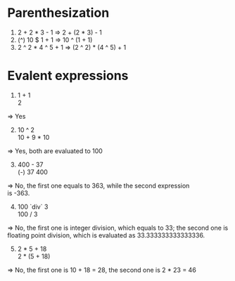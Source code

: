 # Parenthesization

1. 2 + 2 * 3 - 1 => 2 + (2 * 3) - 1
2. (^) 10 $ 1 + 1 => 10 ^ (1 + 1)
3. 2 ^ 2 * 4 ^ 5 + 1 => (2 ^ 2) * (4 ^ 5) + 1

# Evalent expressions

1. 1 + 1    
   2  

=> Yes

2. 10 ^ 2  
   10 + 9 * 10  

=> Yes, both are evaluated to 100  

3. 400 - 37  
   (-) 37 400  

=> No, the first one equals to 363, while the second expression  
   is -363.

4. 100 \`div\` 3  
   100 / 3  

=> No, the first one is integer division, which equals to 33; the second one is  
floating point division, which is evaluated as 33.333333333333336.  

5. 2 * 5 + 18  
   2 * (5 + 18)  

=> No, the first one is 10 + 18 = 28, the second one is 2 * 23 = 46

